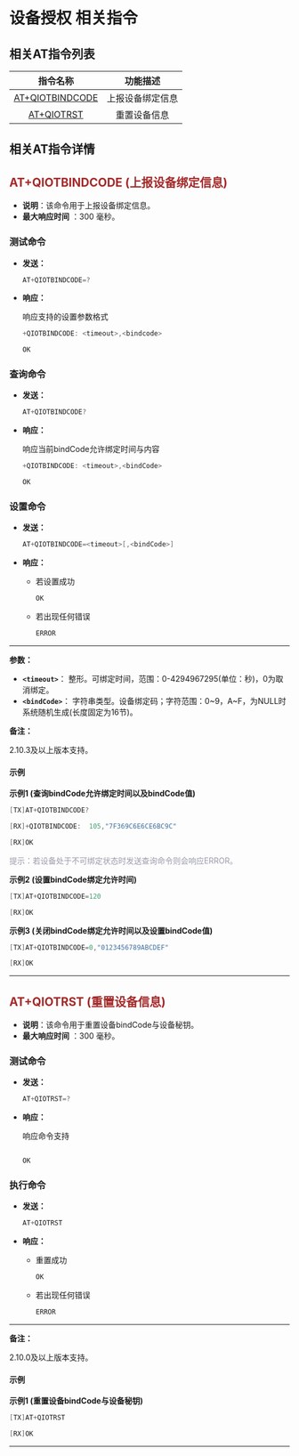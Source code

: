 # 设备授权 相关指令
## **相关AT指令列表**

| 指令名称| 功能描述    |
|:--------:| :-------------:|
|  [AT+QIOTBINDCODE](#AT+QIOTBINDCODE) | 上报设备绑定信息 |
| [AT+QIOTRST](#AT+QIOTRST)  | 重置设备信息 |

## **相关AT指令详情**

<span id="AT+QIOTBINDCODE">  </span>

## <font color=#A52A2A  >__AT+QIOTBINDCODE (上报设备绑定信息)__</font>

* __说明__：该命令用于上报设备绑定信息。
* __最大响应时间__ ：300 毫秒。


### **测试命令**

* __发送：__

	```c
	AT+QIOTBINDCODE=?
	```	
* __响应：__

	响应支持的设置参数格式

	```c
	+QIOTBINDCODE: <timeout>,<bindcode>
	
	OK
	```

### **查询命令**

* __发送：__

	```c
	AT+QIOTBINDCODE?
	```	
* __响应：__

	响应当前bindCode允许绑定时间与内容

	```c
	+QIOTBINDCODE: <timeout>,<bindCode>
	
	OK
	```

### **设置命令**

* __发送：__

	```c
	AT+QIOTBINDCODE=<timeout>[,<bindCode>]
	```	
*	__响应：__

	* 若设置成功
		```c
		OK
		```
	* 若出现任何错误
		```c
		ERROR
		```	
***


__参数：__

 * __`<timeout>`__： 整形。可绑定时间，范围：0-4294967295(单位：秒)，0为取消绑定。
 * __`<bindCode>`__： 字符串类型。设备绑定码；字符范围：0~9，A~F，为NULL时系统随机生成(长度固定为16节)。


	
__备注：__

2.10.3及以上版本支持。
#### **示例**
__示例1 (查询bindCode允许绑定时间以及bindCode值)__  
```c
[TX]AT+QIOTBINDCODE?

[RX]+QIOTBINDCODE:  105,"7F369C6E6CE6BC9C"

[RX]OK
```
<font color=#999AAA >提示：若设备处于不可绑定状态时发送查询命令则会响应ERROR。</font>

__示例2 (设置bindCode绑定允许时间)__  

```c
[TX]AT+QIOTBINDCODE=120

[RX]OK
```

__示例3 (关闭bindCode绑定允许时间以及设置bindCode值)__  

```c
[TX]AT+QIOTBINDCODE=0,"0123456789ABCDEF"

[RX]OK

```

***

<span id="AT+QIOTRST">  </span>

## <font color=#A52A2A  >__AT+QIOTRST (重置设备信息)__</font>

* __说明__：该命令用于重置设备bindCode与设备秘钥。
* __最大响应时间__ ：300 毫秒。


### 测试命令

* __发送：__

	```c
	AT+QIOTRST=?
	```	
* __响应：__

	响应命令支持

	```c

	OK
	```
### **执行命令**

* __发送：__

	```c
	AT+QIOTRST
	```	
* __响应：__

	* 重置成功
		```c
		OK
		```
		
	* 若出现任何错误
		```c
		ERROR
		```	
***



__备注：__

2.10.0及以上版本支持。

#### **示例**
__示例1 (重置设备bindCode与设备秘钥)__  
```c
[TX]AT+QIOTRST

[RX]OK

```
***